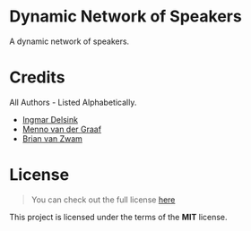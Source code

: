 # Dynamic Network of Speakers

A dynamic network of speakers.

# Credits

All Authors - Listed Alphabetically.

- [Ingmar Delsink](https://github.com/MrCrazyID)
- [Menno van der Graaf](https://github.com/Mercotui)
- [Brian van Zwam](https://github.com/Gerwie)

# License

> You can check out the full license [here](./LICENSE)

This project is licensed under the terms of the **MIT** license.
